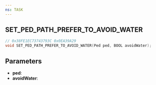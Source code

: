 ```yaml
---
ns: TASK
---
```

## SET_PED_PATH_PREFER_TO_AVOID_WATER

```c
// 0x38FE1EC73743793C 0x0EA39A29
void SET_PED_PATH_PREFER_TO_AVOID_WATER(Ped ped, BOOL avoidWater);
```


## Parameters
* **ped**: 
* **avoidWater**: 

